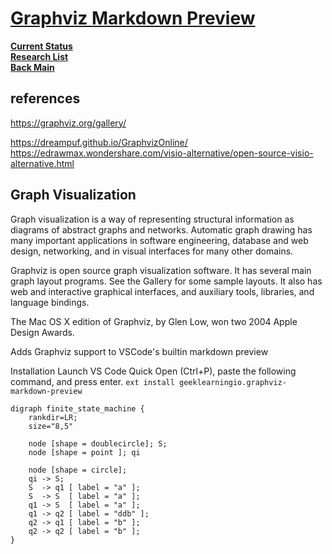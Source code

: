 # **[Graphviz Markdown Preview](https://marketplace.visualstudio.com/items?itemName=geeklearningio.graphviz-markdown-preview)**

**[Current Status](../../../development/status/weekly/current_status.md)**\
**[Research List](../../research_list.md)**\
**[Back Main](../../../README.md)**

## references

<https://graphviz.org/gallery/>

<https://dreampuf.github.io/GraphvizOnline/>
<https://edrawmax.wondershare.com/visio-alternative/open-source-visio-alternative.html>

## Graph Visualization

Graph visualization is a way of representing structural information as diagrams of abstract graphs and networks. Automatic graph drawing has many important applications in software engineering, database and web design, networking, and in visual interfaces for many other domains.

Graphviz is open source graph visualization software. It has several main graph layout programs. See the Gallery for some sample layouts. It also has web and interactive graphical interfaces, and auxiliary tools, libraries, and language bindings.

The Mac OS X edition of Graphviz, by Glen Low, won two 2004 Apple Design Awards.

Adds Graphviz support to VSCode's builtin markdown preview

Installation
Launch VS Code Quick Open (Ctrl+P), paste the following command, and press enter.
```ext install geeklearningio.graphviz-markdown-preview```

```graphviz
digraph finite_state_machine {
    rankdir=LR;
    size="8,5"

    node [shape = doublecircle]; S;
    node [shape = point ]; qi

    node [shape = circle];
    qi -> S;
    S  -> q1 [ label = "a" ];
    S  -> S  [ label = "a" ];
    q1 -> S  [ label = "a" ];
    q1 -> q2 [ label = "ddb" ];
    q2 -> q1 [ label = "b" ];
    q2 -> q2 [ label = "b" ];
}
```
